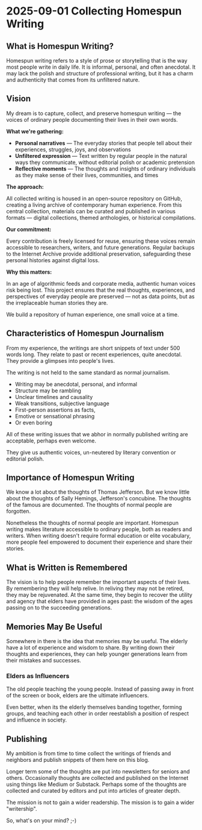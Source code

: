 # 2025-09-01 Collecting Homespun Writing


## What is Homespun Writing?

Homespun writing refers to a style of prose or storytelling that is the way most people write in daily life. It is informal, personal, and often anecdotal. It may lack the polish and structure of professional writing, but it has a charm and authenticity that comes from its unfiltered nature.

## Vision

My dream is to capture, collect, and preserve homespun writing — the voices of ordinary people documenting their lives in their own words.

**What we're gathering:**

* **Personal narratives** — The everyday stories that people tell about their experiences, struggles, joys, and observations
* **Unfiltered expression** — Text written by regular people in the natural ways they communicate, without editorial polish or academic pretension
* **Reflective moments** — The thoughts and insights of ordinary individuals as they make sense of their lives, communities, and times

**The approach:**

All collected writing is housed in an open-source repository on GitHub, creating a living archive of contemporary human experience. From this central collection, materials can be curated and published in various formats — digital collections, themed anthologies, or historical compilations.

**Our commitment:**

Every contribution is freely licensed for reuse, ensuring these voices remain accessible to researchers, writers, and future generations. Regular backups to the Internet Archive provide additional preservation, safeguarding these personal histories against digital loss.

**Why this matters:**

In an age of algorithmic feeds and corporate media, authentic human voices risk being lost. This project ensures that the real thoughts, experiences, and perspectives of everyday people are preserved — not as data points, but as the irreplaceable human stories they are.

We build a repository of human experience, one small voice at a time.


## Characteristics of Homespun Journalism

From my experience, the writings are short snippets of text under 500 words long. They relate to past or recent experiences, quite anecdotal. They provide a glimpses into people's lives.

The writing is not held to the same standard as normal journalism.

* Writing may be anecdotal, personal, and informal
* Structure may be rambling
* Unclear timelines and causality
* Weak transitions, subjective language
* First-person assertions as facts,
* Emotive or sensational phrasing
* Or even boring

All of these writing issues that we abhor in normally published writing are acceptable, perhaps even welcome.

They give us authentic voices, un-neutered by literary convention or editorial polish.

## Importance of Homespun Writing

We know a lot about the thoughts of Thomas Jefferson. But we know little about the thoughts of Sally Hemings, Jefferson's concubine. The thoughts of the famous are documented. The thoughts of normal people are forgotten.

Nonetheless the thoughts of normal people are important. Homespun writing makes literature accessible to ordinary people, both as readers and writers. When writing doesn't require formal education or elite vocabulary, more people feel empowered to document their experience and share their stories.

## What is Written is Remembered

The vision is to help people remember the important aspects of their lives. By remembering they will help relive. In reliving they may not be retired, they may be rejuvenated. At the same time, they begin to recover the utility and agency that elders have provided in ages past: the wisdom of the ages passing on to the succeeding generations.

## Memories May Be Useful

Somewhere in there is the idea that memories may be useful. The elderly have a lot of experience and wisdom to share. By writing down their thoughts and experiences, they can help younger generations learn from their mistakes and successes.

### Elders as Influencers

The old people teaching the young people. Instead of passing away in front of the screen or book, elders are the ultimate influencers.

Even better, when its the elderly themselves banding together, forming groups, and teaching each other in order reestablish a position of respect and influence in society.

## Publishing

My ambition is from time to time collect the writings of friends and neighbors and publish snippets of them here on this blog.

Longer term some of the thoughts are put into newsletters for seniors and others. Occasionally thoughts are collected and published on the Internet using things like Medium or Substack. Perhaps some of the thoughts are collected and curated by editors and put into articles of greater depth.

The mission is not to gain a wider readership. The mission is to gain a wider "writership".

So, what's on your mind? ;-)
